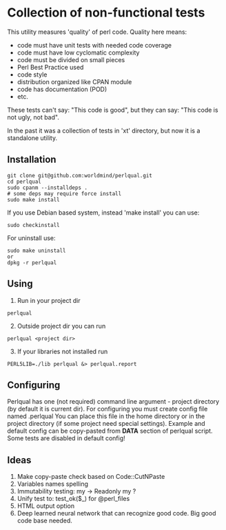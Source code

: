 # Collection of non-functional tests

This utility measures 'quality' of perl code.
Quality here means:
- code must have unit tests with needed code coverage
- code must have low cyclomatic complexity
- code must be divided on small pieces
- Perl Best Practice used
- code style
- distribution organized like CPAN module
- code has documentation (POD)
- etc.

These tests can't say: "This code is good", but they can say: "This code is not ugly, not bad".

In the past it was a collection of tests in 'xt' directory,
but now it is a standalone utility.

## Installation

```
git clone git@github.com:worldmind/perlqual.git
cd perlqual
sudo cpanm --installdeps .
# some deps may require force install
sudo make install
```

If you use Debian based system, instead 'make install' you can use:
```
sudo checkinstall
```
For uninstall use:
```
sudo make uninstall
or
dpkg -r perlqual
```

## Using

1. Run in your project dir
```
perlqual
```
2. Outside project dir you can run
```
perlqual <project dir>
```
3. If your libraries not installed run
```
PERL5LIB=./lib perlqual &> perlqual.report
```

## Configuring

Perlqual has one (not required) command line argument - project directory
(by default it is current dir).
For configuring you must create config file named .perlqual
You can place this file in the home directory or in the project
directory (if some project need special settings).
Example and default config can be copy-pasted from __DATA__
section of perlqual script.
Some tests are disabled in default config!

## Ideas

1. Make copy-paste check based on Code::CutNPaste
2. Variables names spelling
3. Immutability testing: my -> Readonly my ?
4. Unify test to: test_ok($_) for @perl_files
5. HTML output option
6. Deep learned neural network that can recognize good code. Big good code base needed.
